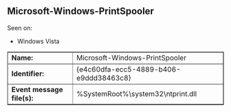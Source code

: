 ## Microsoft-Windows-PrintSpooler

Seen on:
* Windows Vista

<table border="1" class="docutils">
  <tbody>
    <tr>
      <td><b>Name:</b></td>
      <td>Microsoft-Windows-PrintSpooler</td>
    </tr>
    <tr>
      <td><b>Identifier:</b></td>
      <td>{e4c60dfa-ecc5-4889-b406-e9ddd38463c8}</td>
    </tr>
    <tr>
      <td><b>Event message file(s):</b></td>
      <td>%SystemRoot%\system32\ntprint.dll</td>
    </tr>
  </tbody>
</table>

&nbsp;

